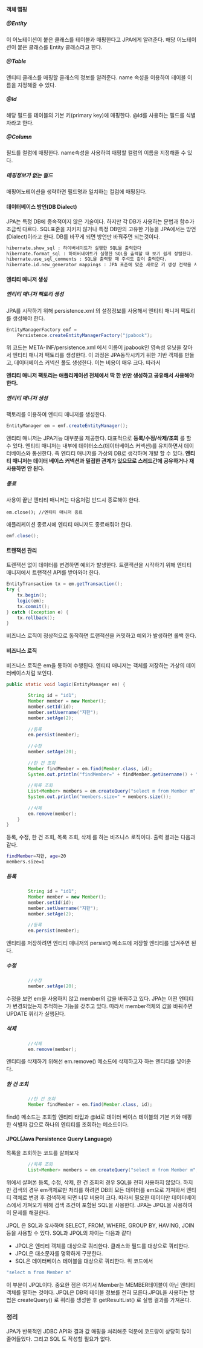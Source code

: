 #### 객체 맵핑
##### @Entity
이 어노테이션이 붙은 클래스를 테이블과 매핑한다고 JPA에게 알려준다. 해당 어노테이션이 붙은 클래스를 Entity 클래스라고 한다.

##### @Table
엔티티 클래스를 매핑할 클래스의 정보를 알려준다.
name 속성을 이용하여 테이블 이름을 지정해줄 수 있다.

##### @Id
해당 필드를 테이블의 기본 키(primary key)에 매핑한다. @Id를 사용하는 필드를 식별자라고 한다.

##### @Column
필드를 컬럼에 매핑한다. name속성을 사용하여 매핑할 컬럼의 이름을 지정해줄 수 있다.

##### 매핑정보가 없는 필드
매핑어노테이션을 생략하면 필드명과 일치하는 컬럼에 매핑된다.


#### 데이터베이스 방언(DB Dialect)
JPA는 특정 DB에 종속적이지 않은 기술이다. 하지만 각 DB가 사용하는 문법과 함수가 조금씩 다르다. 
SQL표준을 지키지 않거나 특정 DB만의 고유한 기능을 JPA에서는 방언(Dialect)이라고 한다. DB를 바꾸게 되면 방언만 바꿔주면 되는것이다.

```xml
hibernate.show_sql : 하이버네이트가 실행한 SQL을 출력한다
hibernate.format_sql : 하이버네이트가 실행한 SQL을 출력할 때 보기 쉽게 정렬한다.
hibernate.use_sql_comments : SQL을 출력할 때 주석도 같이 출력한다.
hibernate.id.new_generator mappings : JPA 표준에 맞춘 새로운 키 생성 전략을 사용한다.
```

#### 엔티티 매니저 생성
##### 엔티티 매니저 팩토리 생성
JPA를 시작하기 위해 persistence.xml 의 설정정보를 사용해서 엔티티 매니저 팩토리를 생성해야 한다.
```JAVA
EntityManagerFactory emf =
	Persistence.createEntityManagerFactory("jpabook");
```
위 코드는 META-INF/persistence.xml 에서 이름이 jpabook인 영속성 유닛을 찾아서 엔티티 매니저 팩토리를 생성한다.
이 과정은 JPA동작시키기 위한 기반 객체를 만들고,  데이터베이스 커넥션 풀도 생성한다. 이는 비용이 매우 크다. 따라서 

**엔티티 매니저 팩토리는 애플리케이션 전체에서 딱 한 번만 생성하고 공유해서 사용해야 한다.**

##### 엔티티 매니저 생성
팩토리를 이용하여 엔티티 매니저를 생성한다.
```JAVA
EntityManager em = emf.createEntityManager();
```
엔티티 매니저는 JPA기능 대부분을 제공한다.
대표적으로 **등록/수정/삭제/조회** 를 할 수 있다. 엔티티 매니저는 내부에 데이터소스(데이터베이스 커넥션)를 유지하면서 데이터베이스와 통신한다. 즉 엔티티 매니저를 가상의 DB로 생각하며 개발 할 수 있다.
**엔티티 매니저는 데이터 베이스 커넥션과 밀접한 관계가 있으므로 스레드간에 공유하거나 재사용하면 안 된다.**

##### 종료
사용이 끝난 엔티티 매니저는 다음처럼 반드시 종료해야 한다.
```
em.close(); //엔티티 매니저 종료
```

애플리케이션 종료시에 엔티티 매니저도 종료해줘야 한다.
```JAVA
emf.close();
```




#### 트랜잭션 관리
트랜잭션 없이 데이터를 변경하면 예외가 발생한다. 트랜잭션을 시작하기 위해 엔티티 매니저에서 트랜잭션 API를 받아와야 한다.
```JAVA
EntityTransaction tx = em.getTransaction();
try {
	tx.begin();
	logic(em);
	tx.commit();
} catch (Exception e) {
	tx.rollback();
}
```
비즈니스 로직이 정상적으로 동작하면 트랜잭션을 커밋하고 예외가 발생하면 롤백 한다.

#### 비즈니스 로직
비즈니스 로직은 em을 통하여 수행된다. 엔티티 매니저는 객체를 저장하는 가상의 데이터베이스처럼 보인다.
```JAVA
public static void logic(EntityManager em) {  
  
        String id = "id1";  
        Member member = new Member();  
        member.setId(id);  
        member.setUsername("지한");  
        member.setAge(2);  
  
        //등록  
        em.persist(member);  
          
        //수정  
        member.setAge(20);  
  
        //한 건 조회  
        Member findMember = em.find(Member.class, id);  
        System.out.println("findMember=" + findMember.getUsername() + ", age=" + findMember.getAge());  
  
        //목록 조회  
        List<Member> members = em.createQuery("select m from Member m", Member.class).getResultList();  
        System.out.println("members.size=" + members.size());  
  
        //삭제  
        em.remove(member);  
    }  
}
```
등록, 수정, 한 건 조회, 목록 조회, 삭제 를 하는 비즈니스 로직이다. 출력 결과는 다음과 같다.
```bash
findMember=지한, age=20
members.size=1
```
##### 등록
```JAVA
        String id = "id1";  
        Member member = new Member();  
        member.setId(id);  
        member.setUsername("지한");  
        member.setAge(2);  
  
        //등록  
        em.persist(member);  
```
엔티티를 저장하려면 엔티티 매니저의 persist() 메소드에 저장할 엔티티를 넘겨주면 된다.

##### 수정
```JAVA
        //수정  
        member.setAge(20);  
```
수정을 보면 em을 사용하지 않고 member의 값을 바꿔주고 있다. JPA는 어떤 엔티티가 변경되었는지 추적하는 기능을 갖추고 있다. 따라서 member객체의 값을 바꿔주면 UPDATE 쿼리가 실행된다.

##### 삭제
```JAVA
        //삭제  
        em.remove(member); 
```
엔티티를 삭제하기 위해선 em.remove() 메소드에 삭제하고자 하는 엔티티를 넣어준다.

##### 한 건 조회
```JAVA
        //한 건 조회  
        Member findMember = em.find(Member.class, id);  
```
find() 메소드는 조회할 엔티티 타입과 @Id로 데이터 베이스 테이블의 기본 키와 매핑한 식별자 값으로 하나의 엔티티를 조회하는 메소드이다.

#### JPQL(Java Persistence Query Language)
목록을 조회하는 코드를 살펴보자
```JAVA
        //목록 조회  
        List<Member> members = em.createQuery("select m from Member m", Member.class).getResultList();  
```
위에서 살펴본 등록, 수정,  삭제,  한 건 조회의 경우 SQL을 전혀 사용하지 않았다. 하지만 검색의 경우 em객체로만 처리를 하려면 DB의 모든 데이터를 em으로 가져와서 엔티티 객체로 변경 후  검색하게 되면 너무 비용이 크다. 따라서 필요한 데이터만 데이터베이스에서 가져오기 위해  검색 조건이 포함된 SQL을 사용한다. JPA는 JPQL을 사용하여 이 문제를 해결한다.

JPQL 은 SQL과 유사하며 SELECT, FROM, WHERE, GROUP BY, HAVING, JOIN 등을 사용할 수 있다.
SQL과 JPQL의 차이는 다음과 같다
- JPQL은 엔티티 객체를 대상으로 쿼리한다. 클래스와 필드를 대상으로 쿼리한다.
- JPQL은 대소문자를 명확하게 구분한다.
- SQL은 데이터베이스 테이블을 대상으로 쿼리한다.
위 코드에서 
```JAVA
"select m from Member m"
```
이 부분이 JPQL이다. 중요한 점은 여기서 Member는 MEMBER테이블이 아닌 엔티티 객체를 말하는 것이다. JPQL은 DB의 테이블 정보를 전혀 모른다.JPQL을 사용하는 방법은 createQuery() 로 쿼리를 생성한 후 getResultList() 로 실행 결과를 가져온다.

### 정리
JPA가 반복적인 JDBC API와 결과 값 매핑을 처리해준 덕분에 코드량이 상당히 많이 줄어들었다. 그리고 SQL 도 작성할 필요가 없다.